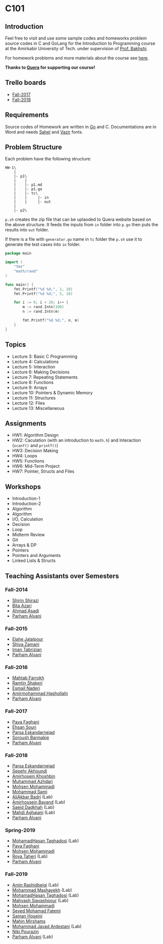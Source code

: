 # C101
## Introduction
Feel free to visit and use some sample codes and homeworks problem source codes in C and GoLang for the
Introduction to Programming course at the Amirkabir University of Tech.
under supervision of [Prof. Bakhshi](http://ceit.aut.ac.ir/~bakhshis/).

For homework problems and more materials about the course see [here](http://ceit.aut.ac.ir/~bakhshis/c).

**Thanks to [Quera](https://quera.ir/) for supporting our course!**

## Trello boards
- [Fall-2017](https://trello.com/b/2HlMa6yF)
- [Fall-2018](https://trello.com/b/HGB2XpUD)

## Requirements
Source codes of Homework are written in [Go](https://golang.org/) and C.
Documentations are in Word and needs [Sahel](https://github.com/rastikerdar/sahel-font) and [Vazir](https://github.com/rastikerdar/vazir-font) fonts.

## Problem Structure
Each problem have the following structure:

```
HW-1\
    |
    |- p1\
    |    |
    |    |- p1.md
    |    |- p1.go
    |    |- tc\
    |    |     |- in
    |    |     |- out
    |
    |- p2\
```

`p.sh` creates the zip file that can be uplaoded to Quera website based on the above structure. It feeds the inputs
from `in` folder into `p.go` then puts the results into `out` folder.

If there is a file with `generator.go` name in `tc` folder the `p.sh` use it to generate the test cases into
`in` folder.

```go
package main

import (
	"fmt"
	"math/rand"
)

func main() {
	fmt.Printf("%d %d;", 1, 10)
	fmt.Printf("%d %d;", 5, 10)

	for i := 0; i < 20; i++ {
		m := rand.Intn(100)
		n := rand.Intn(m)

		fmt.Printf("%d %d;", n, m)
	}
}
```

## Topics
- Lecture 3: Basic C Programming
- Lecture 4: Calculations
- Lecture 5: Interaction
- Lecture 6: Making Decisions
- Lecture 7: Repeating Statements
- Lecture 8: Functions
- Lecture 9: Arrays
- Lecture 10: Pointers & Dynamic Memory
- Lecture 11: Structures
- Lecture 12: Files
- Lecture 13: Miscellaneous

## Assignments
- HW1: Algorithm Design
- HW2: Caculation (with an introduction to `math.h`) and Interaction (`scanf()` and `printf()`)
- HW3: Decision Making
- HW4: Loops
- HW5: Functions
- HW6: Mid-Term Project
- HW7: Pointer, Structs and Files

## Workshops
- Introduction-1
- Introduction-2
- Algorithm
- Algorithm
- I/O, Calculation
- Decision
- Loop
- Midterm Review
- Git
- Arrays & DP
- Pointers
- Pointers and Arguments
- Linked Lists & Structs

## Teaching Assistants over Semesters
### Fall-2014
* [Shirin Shirazi](https://ir.linkedin.com/in/shirin-ha-shirazi)
* [Bita Azari](http://ceit.aut.ac.ir/~azari/)
* [Ahmad Asadi](https://github.com/ahmad-asadi)
* [Parham Alvani](https://github.com/1995parham)

### Fall-2015
* [Elahe Jalalpour](https://github.com/elahejalalpour)
* [Shiva Zamani](https://github.com/shiva-z)
* [Iman Tabrizian](https://github.com/Tabrizian)
* [Parham Alvani](https://github.com/1995parham)

### Fall-2016
* [Mahtab Farrokh](https://github.com/mahtabfarrokh)
* [Ramtin Shakeri](https://github.com/RamtinSh7596)
* [Esmail Naderi]()
* [Amirmohammad Haghollahi](https://github.com/AMIRmh)
* [Parham Alvani](https://github.com/1995parham)

### Fall-2017
* [Paya Faghani](https://github.com/pfaghani)
* [Ehsan Souri](https://github.com/ehsansouri23)
* [Parsa Eskandarnejad](https://github.com/parsaaes)
* [Soroush Barmakie](https://github.com/sbarmak1377)
* [Parham Alvani](https://github.com/1995parham)

### Fall-2018
* [Parsa Eskandarnejad](https://github.com/parsaaes)
* [Sepehr Akhoundi](https://github.com/Sepehr1812)
* [Amirhosein Khoshbin](https://github.com/AOptimist)
* [Muhammad Azhdari](https://github.com/mmdaz)
* [Mohsen Mohammadi](https://github.com/MrMiM77)
* [Mohammad Sami](https://github.com/MohammadMDSA)
* [AliAkbar Badri](https://github.com/aabadri) (Lab)
* [Amirhossein Bavand](https://github.com/ahbavand) (Lab)
* [Saeid Dadkhah](https://github.com/SaeidDadkhah) (Lab)
* [Mahdi Aghajani](https://github.com/mmaghajani) (Lab)
* [Parham Alvani](https://github.com/1995parham)

### Spring-2019
* [MohamadHasan Taghadosi](https://github.com/taghad) (Lab)
* [Paya Faghani](https://github.com/pfaghani)
* [Mohsen Mohammadi](https://github.com/MrMiM77)
* [Roya Taheri](https://github.com/RoyaTaheri) (Lab)
* [Parham Alvani](https://github.com/1995parham)

### Fall-2019

* [Amin Rashidbeigi](https://github.com/aminrashidbeigi) (Lab)
* [Mohammad Mashayekh]() (Lab)
* [MohamadHasan Taghadosi](https://github.com/taghad) (Lab)
* [Mahvash Siavashpour](https://github.com/mahvash-siavashpour) (Lab)
* [Mohsen Mohammadi](https://github.com/MrMiM77)
* [Seyed Mohamad Fatemi](https://github.com/smf8)
* [Saman Hoseini](https://github.com/saman2000hoseini)
* [Mahin Mirshams](https://github.com/mahinmirshams)
* [Mohammad Javad Ardestani](https://github.com/mohammadjavadArdestani) (Lab)
* [Niki Pourazin](https://github.com/npourazin)
* [Parham Alvani](https://github.com/1995parham) (Lab)
